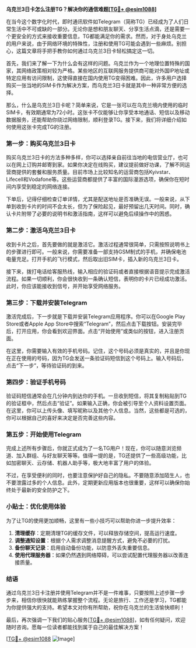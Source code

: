 **乌克兰3日卡怎么注册TG？解决你的通信难题[[TG💪+ @esim1088](https://t.me/s/esim1088)]**

在当今这个数字化时代，即时通讯软件如Telegram（简称TG）已经成为了人们日常生活中不可或缺的一部分。无论你是想和朋友聊天、分享生活点滴，还是需要一个更安全的方式来接收重要信息，TG都能满足你的需求。然而，对于身处乌克兰的用户来说，由于网络环境的特殊性，注册和使用TG可能会遇到一些麻烦。别担心，这篇文章将手把手教你如何通过乌克兰3日卡轻松搞定这一切。

首先，我们来了解一下为什么会有这样的问题。乌克兰作为一个地理位置特殊的国家，其网络政策相对较为严格。某些地区的互联网服务提供商可能对外国IP地址或特定应用有访问限制，这使得直接在国内使用TG变得困难。因此，许多用户选择购买一张当地的SIM卡作为解决方案，而乌克兰3日卡就是其中一种非常方便的选择。

那么，什么是乌克兰3日卡呢？简单来说，它是一张可以在乌克兰境内使用的临时SIM卡，有效期通常为72小时。这张卡不仅能够让你享受本地通话、短信以及移动数据服务，还能帮助你绕过网络限制，顺利登录TG。接下来，我们将详细介绍如何使用这张卡完成TG的注册。

### 第一步：购买乌克兰3日卡

购买乌克兰3日卡的方法多种多样，你可以选择亲自前往当地的电信营业厅，也可以在网上订购并邮寄到家。如果你决定在线购买，建议提前做好功课，了解不同运营商提供的套餐和服务质量。目前市场上比较知名的运营商包括Kyivstar、Lifecell和Vodafone等。这些运营商都提供了丰富的国际漫游选项，确保你在短时间内享受到稳定的网络连接。

下单后，记得仔细检查订单详情，尤其是配送地址是否准确无误。一般来说，从下单到收到卡片的时间不会太长，但为了保险起见，最好预留出几天时间。同时，确认卡片附带了必要的说明书和激活指南，这样可以避免后续操作中的困惑。

### 第二步：激活乌克兰3日卡

收到卡片之后，首先要做的就是激活它。激活过程通常很简单，只需按照说明书上的步骤进行即可。一般来说，你需要准备一部支持GSM制式的手机，并确保电池电量充足。打开手机的飞行模式，然后取出旧SIM卡，插入新的乌克兰3日卡。

接下来，拨打电话给客服热线，输入相应的验证码或者直接根据语音提示完成激活流程。如果一切顺利，你会很快收到一条确认短信，表明你的卡片已经成功激活。此时，你应该能接收到信号，并开始享受网络服务。

### 第三步：下载并安装Telegram

激活完成后，下一步就是下载并安装Telegram应用程序。你可以在Google Play Store或者Apple App Store中搜索“Telegram”，然后点击下载按钮。安装完毕后，打开应用，你会看到欢迎界面。点击“开始使用”或类似的按钮，进入注册页面。

在这里，你需要输入有效的手机号码。记住，这个号码必须是真实的，并且是你现在正在使用的号码，因为TG会发送一条验证码短信到这个号码上。输入号码后，点击“下一步”，等待验证码的到来。

### 第四步：验证手机号码

验证码短信通常会在几分钟内到达你的手机。一旦收到短信，将其复制粘贴到TG的验证框中，然后点击“验证”。如果输入正确，你会被引导至个人资料设置页面。在这里，你可以上传头像、填写昵称以及其他个人信息。当然，这些都是可选的，你可以根据自己的喜好来决定是否完善这些内容。

### 第五步：开始使用Telegram

完成上述所有步骤后，你就正式成为了一名TG用户！现在，你可以随意浏览频道、加入群组、与好友聊天等等。值得一提的是，TG还提供了一些高级功能，比如加密聊天、云存储、机器人助手等，极大地丰富了用户的体验。

不过，在享受便利的同时，也要注意保护好自己的隐私。不要随意添加陌生人，也不要泄露过多的个人信息。此外，定期更新应用版本也很重要，这样可以确保你始终处于最新的安全防护之下。

### 小贴士：优化使用体验

为了让TG的使用更加顺畅，这里有一些小技巧可以帮助你进一步提升效率：

1. **清理缓存**：定期清理TG的缓存文件，可以释放存储空间，提高运行速度。
2. **调整通知设置**：根据个人需求调整消息提醒方式，避免不必要的打扰。
3. **备份聊天记录**：启用自动备份功能，以防意外丢失重要信息。
4. **使用代理服务器**：如果仍然遇到网络障碍，可以尝试配置代理服务器以改善连接质量。

### 结语

通过乌克兰3日卡注册并使用Telegram并不是一件难事，只要按照上述步骤一步步来，相信你很快就能熟练掌握整个流程。无论是旅行、工作还是学习，TG都能为你提供强大的支持。希望本文对你有所帮助，祝你在乌克兰的生活愉快顺利！

最后，再次强调一下我们的贴心服务[[TG💪+ @esim1088](https://t.me/s/esim1088)]，如有任何疑问，欢迎随时咨询。愿每一位读者都能找到属于自己的最佳解决方案！

[[TG💪+ @esim1088](https://t.me/s/esim1088) ![Image](https://i.postimg.cc/4NQfJmqS/Snipaste-2025-05-13-00-14-12.png)]